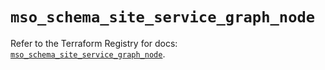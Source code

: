 # `mso_schema_site_service_graph_node`

Refer to the Terraform Registry for docs: [`mso_schema_site_service_graph_node`](https://registry.terraform.io/providers/ciscodevnet/mso/1.5.3/docs/resources/schema_site_service_graph_node).
